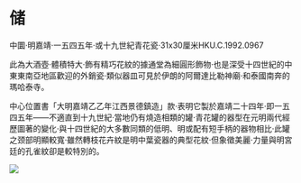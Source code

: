 # 储  

中圜·明嘉靖·一五四五年·或十九世紀青花瓷·31x30厘米HKU.C.1992.0967  

此為大酒壺·體積特大·飾有精巧花紋的據通堂為細圓形飾物·也是深受十四世紀的中東東南亞地區歡迎的外銷瓷·類似器皿可見於伊朗的阿爾達比勒神廟·和泰國南奔的瑪哈泰寺。  

中心位置書「大明嘉靖乙乙年江西景德鎮造」款·表明它製於嘉靖二十四年·即一五四五年——不適直到十九世紀·當地仍有燒造相類的罐·青花罐的器型在元明兩代經歷圖著的變化·與十四世紀的大多數同類的低明、明或配有短手柄的器物相比·此罐之颈部明顯較寬·雖然轉枝花卉紋是明中葉瓷器的典型花紋·但象徵美麗·力量與明宮廷的孔雀紋卻是較特別的。  

![](https://cdn-mineru.openxlab.org.cn/result/2025-07-27/26ec8c02-599c-4b79-9876-e092d6287e02/48838b286c50652bd72ac9dca42e40b8790274fbbcfa51d5ef54dcc8de5daa77.jpg)
